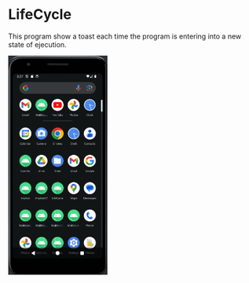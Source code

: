 # LifeCycle

This program show a toast each time the program is entering into a new state of ejecution.

<img src="LifeCycle gif.gif" width="40%" />

